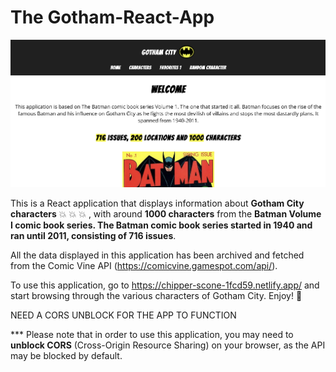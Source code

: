 # The Gotham-React-App

![alt text](gotham%20app.png)

This is a React application that displays information about **Gotham City characters** :boom: :boom: :boom: , with around **1000 characters** from the **Batman Volume I comic book series. The Batman comic book series started in 1940 and ran until 2011, consisting of 716 issues**.

All the data displayed in this application has been archived and fetched from the Comic Vine API (https://comicvine.gamespot.com/api/).

To use this application, go to https://chipper-scone-1fcd59.netlify.app/ and start browsing through the various characters of Gotham City. Enjoy!  :star2:

NEED A CORS UNBLOCK FOR THE APP TO FUNCTION

*** Please note that in order to use this application, you may need to **unblock CORS** (Cross-Origin Resource Sharing) on your browser, as the API may be blocked by default.
